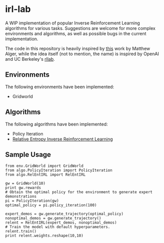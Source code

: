 # irl-lab
A WIP implementation of popular Inverse Reinforcement Learning algorithms for various tasks. Suggestions are welcome for more complex environments and algorithms, as well as possible bugs in the current implementation.

The code in this repository is heavily inspired by [this](https://github.com/MatthewJA/Inverse-Reinforcement-Learning) work by Matthew Alger, while the idea itself (not to mention, the name) is inspired by OpenAI and UC Berkeley's [rllab](https://github.com/openai/rllab).

## Environments
The following environments have been implemented:
* Gridworld

## Algorithms
The following algorithms have been implemented:
* Policy Iteration
* [Relative Entropy Inverse Reinforcement Learning](http://proceedings.mlr.press/v15/boularias11a/boularias11a.pdf)

## Sample Usage
```
from env.GridWorld import GridWorld
from algo.PolicyIteration import PolicyIteration
from algo.RelEntIRL import RelEntIRL

gw = GridWorld(10)
print gw.rewards
# Obtain the optimal policy for the environment to generate expert demonstrations
pi = PolicyIteration(gw)
optimal_policy = pi.policy_iteration(100)

expert_demos = gw.generate_trajectory(optimal_policy)
nonoptimal_demos = gw.generate_trajectory()
relent = RelEntIRL(expert_demos, nonoptimal_demos)
# Train the model with default hyperparameters. 
relent.train()
print relent.weights.reshape(10,10)
```